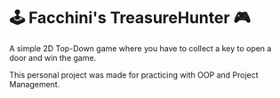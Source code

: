 # 🕹️ **Facchini's TreasureHunter** 🎮

A simple 2D Top-Down game where you have to collect a key to open a door and win the game.

This personal project was made for practicing with OOP and Project Management.
